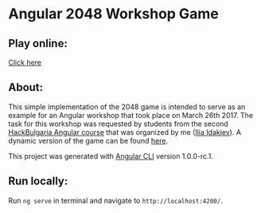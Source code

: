 # Angular 2048 Workshop Game

## Play online: 
[Click here](https://iliaidakiev.github.io/NG_2048_workshop/)

## About:
 This simple implementation of the 2048 game is intended to serve as an example for an Angular workshop that took place on March 26th 2017. The task for this workshop was requested by students from the second [HackBulgaria Angular course](https://hackbulgaria.com/courses/angular2-volume2/) that was organized by me ([Ilia Idakiev](https://bg.linkedin.com/in/idakiev)). A dynamic version of the game can be found [here](https://github.com/IliaIdakiev/NG_2048_workshop/tree/sasho).

This project was generated with [Angular CLI](https://github.com/angular/angular-cli) version 1.0.0-rc.1.

## Run locally:
Run `ng serve` in terminal and navigate to `http://localhost:4200/`.

